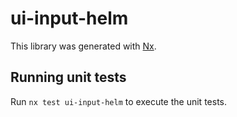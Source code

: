 # ui-input-helm

This library was generated with [Nx](https://nx.dev).


## Running unit tests

Run `nx test ui-input-helm` to execute the unit tests.

